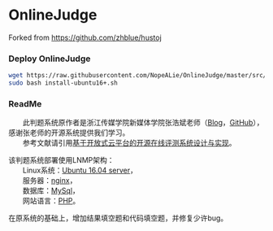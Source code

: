 # OnlineJudge
Forked from https://github.com/zhblue/hustoj

### Deploy OnlineJudge
```Bash
wget https://raw.githubusercontent.com/NopeALie/OnlineJudge/master/src/deploy/install-ubuntu16+.sh
sudo bash install-ubuntu16+.sh
```

### ReadMe
&emsp;&emsp;此判题系统原作者是浙江传媒学院新媒体学院张浩斌老师（[Blog](http://www.hustoj.com)，[GitHub](https://github.com/zhblue/hustoj)），感谢张老师的开源系统提供我们学习。  
&emsp;&emsp;参考文献请引用[基于开放式云平台的开源在线评测系统设计与实现](http://kns.cnki.net/KCMS/detail/detail.aspx?dbcode=CJFQ&dbname=CJFD2012&filename=JSJA2012S3088&uid=WEEvREcwSlJHSldRa1FhdXNXYXJwcFhRL1Z1Q2lKUDFMNGd0TnJVVlh4bz0=$9A4hF_YAuvQ5obgVAqNKPCYcEjKensW4ggI8Fm4gTkoUKaID8j8gFw!!&v=MjgwNTExVDNxVHJXTTFGckNVUkwyZlllWm1GaURsV3IvQUx6N0JiN0c0SDlPdnJJOU5iSVI4ZVgxTHV4WVM3RGg=)。

该判题系统部署使用LNMP架构：  
&emsp;&emsp;Linux系统：[Ubuntu 16.04 server](http://releases.ubuntu.com/16.04/ubuntu-16.04.5-server-amd64.iso)，  
&emsp;&emsp;服务器：[nginx](http://nginx.org/en/download.html)，  
&emsp;&emsp;数据库：[MySql](https://www.mysql.com/)，  
&emsp;&emsp;网站语言：[PHP](http://php.net/)。

在原系统的基础上，增加结果填空题和代码填空题，并修复少许bug。
